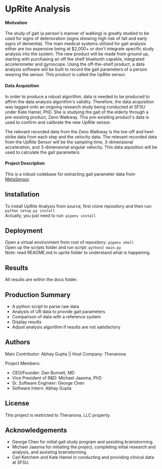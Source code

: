 # UpRite Analysis

#### Motivation

The study of gait (a person's manner of walking) is greatly studied to be used for signs of deterioration (signs showing high risk of fall and early signs of dementia). The main medical systems utilized for gait analysis either are too expensive being at $2,000+ or don't integrate specific study analysis into the system. The new product will be made from ground up, starting with purchasing an off the shelf bluetooth capable, integrated accelerometer and gyroscope. Using the off-the-shelf product, a data analysis software will be built to record the gait parameters of a person wearing the sensor. This product is called the UpRite sensor.

#### Data Acquisition

In order to produce a robust algorithm, data is needed to be produced to affirm the data analysis algorithm's validity. Therefore, the data acquisition was tagged onto an ongoing research study being conducted at SFSU under Kate Hamel, PhD. She is studying the gait of the elderly through a pre-existing product, Zeno Walkway. This pre-exisiting product's data is used to confirm and calibrate the new UpRite sensor. 

The relevant recorded data from the Zeno Walkway is the toe-off and heel-strike data from each step and the velocity data. The relevant recorded data from the UpRite Sensor will be the sampling time, 3-dimensional acceleration, and 3-dimensional angular velocity. This data aquisition will be used to calculate the gait parameters.

#### Project Description
This is a robust codebase for extracting gait parameter data from [MetaSensor](https://mbientlab.com/product/clip-sensor-research-kit/). 

## Installation

To install UpRite Analysis from source, first clone repository and then run:  `python setup.py install`  
Actually, you just need to run:  `pipenv install`  

## Deployment

Open a virtual environment from root of repository:  `pipenv shell`  
Open up the scripts folder and run script: `python3 main.py`  
Note: read README.md in uprite folder to understand what is happening.  

## Results  

All results are within the docs folder.

## Production Summary

- A python script to parse raw data
- Analysis of UR data to provide gait parameters
- Comparison of data with a reference system
- Display results
- Adjust analysis algorithm if results are not satisfactory

## Authors

Main Contributor: Abhay Gupta || Host Company: Theranova

Project Members:
- CEO/Founder: Dan Burnett, MD
- Vice President of R\&D: Michael Jaasma, PhD
- Sr. Software Engineer: George Chen
- Software Intern: Abhay Gupta 


## License

This project is restricted to Theranova, LLC property.

## Acknowledgements

- George Chen for initial gait study program and assisting brainstorming.
- Michael Jaasma for initiating the project, completing initial research and analysis, and assisting brainstorming.
- Carl Ketchem and Kate Hamel in conducting and providing clinical data at SFSU.